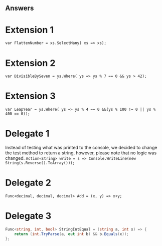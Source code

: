 ## Answers

# Extension 1

`var FlattenNumber = xs.SelectMany( xs => xs);`

# Extension 2

`var DivisibleBySeven = ys.Where( ys => ys % 7 == 0 && ys > 42);`

# Extension 3

`var LeapYear = ys.Where( ys => ys % 4 == 0 &&(ys % 100 != 0 || ys % 400 == 0));`

# Delegate 1

Instead of testing what was printed to the console, we decided to change the test method to return a string, however, please note that no logic was changed.
`Action<string> write = s => Console.WriteLine(new String(s.Reverse().ToArray()));`

# Delegate 2

`Func<decimal, decimal, decimal> Add = (x, y) => x+y;`

# Delegate 3

```C#
Func<string, int, bool> StringIntEqual = (string a, int x) => {
    return (int.TryParse(a, out int b) && b.Equals(x));
};
```
